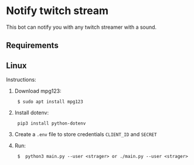 # Notify twitch stream

This bot can notify you with any twitch streamer with a sound.

## Requirements

## Linux

Instructions:

1. Download mpg123:

        $ sudo apt install mpg123

2. Install dotenv:

        pip3 install python-dotenv

3. Create a `.env` file to store credentials `CLIENT_ID` and `SECRET`

4. Run:

        $  python3 main.py --user <strager> or ./main.py --user <strager>
